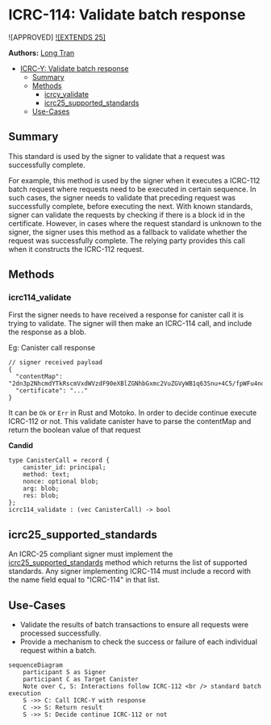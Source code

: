 # ICRC-114: Validate batch response

![APPROVED] [![EXTENDS 25]](./icrc_25_signer_interaction_standard.md)

**Authors:** [Long Tran](https://github.com/baolongt)

<!-- TOC -->

- [ICRC-Y: Validate batch response](#icrc-y-validate-batch-response)
  - [Summary](#summary)
  - [Methods](#methods)
    - [icrcy_validate](#icrcy_validate)
    - [icrc25_supported_standards](#icrc25_supported_standards)
  - [Use-Cases](#use-cases)

## Summary

This standard is used by the signer to validate that a request was successfully complete. 

For example, this method is used by the signer when it executes a ICRC-112 batch request where requests need to be executed in certain sequence. In such cases, the signer needs to validate that preceding request was successfully complete, before executing the next. With known standards, signer can validate the requests by checking if there is a block id in the certificate. However, in cases where the request standard is unknown to the signer, the signer uses this method as a fallback to validate whether the request was successfully complete. The relying party provides this call when it constructs the ICRC-112 request. 



## Methods

### icrc114_validate

First the signer needs to have received a response for canister call it is trying to validate. The signer will then make an ICRC-114 call, and include the response as a blob.

Eg: Canister call response

```
// signer received payload
{
  "contentMap": "2dn3p2NhcmdYTkRscmVxdWVzdF90eXBlZGNhbGxmc2VuZGVyWB1q63Snu+4C5/fpWFu4nq1IpZxCYDEYA8XSPqPfAg==",
  "certificate": "..."
}
```

It can be `Ok` or `Err` in Rust and Motoko. In order to decide continue execute ICRC-112 or not. This validate canister have to parse the contentMap and return the boolean value of that request

**Candid**

```
type CanisterCall = record {
    canister_id: principal;
    method: text;
    nonce: optional blob;
    arg: blob;
    res: blob;
};
icrc114_validate : (vec CanisterCall) -> bool
```

## icrc25_supported_standards

An ICRC-25 compliant signer must implement the [icrc25_supported_standards](icrc_25_signer_interaction_standard.md#icrc25_supported_standards) method which returns the list of supported standards. 
Any signer implementing ICRC-114 must include a record with the name field equal to "ICRC-114" in that list.

## Use-Cases

- Validate the results of batch transactions to ensure all requests were processed successfully.
- Provide a mechanism to check the success or failure of each individual request within a batch.

```mermaid
sequenceDiagram
    participant S as Signer
    participant C as Target Canister
    Note over C, S: Interactions follow ICRC-112 <br /> standard batch execution
    S ->> C: Call ICRC-Y with response
    C ->> S: Return result
    S ->> S: Decide continue ICRC-112 or not


```
